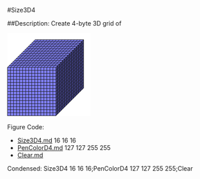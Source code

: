 #Size3D4

##Description: Create 4-byte 3D grid of <width> <height> <depth>

![](Size3D4.png)

Figure Code:
- [Size3D4.md](Size3D4) 16 16 16
- [PenColorD4.md](PenColorD4) 127 127 255 255
- [Clear.md](Clear)

Condensed: Size3D4 16 16 16;PenColorD4 127 127 255 255;Clear

